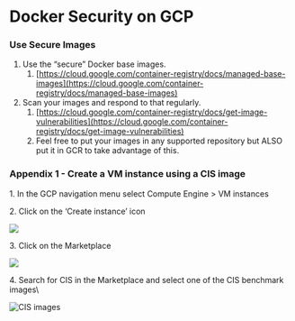 # Docker Security on GCP

### Use Secure Images

1. Use the “secure” Docker base images.
   1. &#x20;[https://cloud.google.com/container-registry/docs/managed-base-images](https://cloud.google.com/container-registry/docs/managed-base-images)
2. Scan your images and respond to that regularly.
   1. [https://cloud.google.com/container-registry/docs/get-image-vulnerabilities](https://cloud.google.com/container-registry/docs/get-image-vulnerabilities)
   2. Feel free to put your images in any supported repository but ALSO put it in GCR to take advantage of this.

### **Appendix 1 - Create a VM instance using a CIS image**

1\. In the GCP navigation menu select Compute Engine > VM instances

2\. Click on the ‘Create instance’ icon

![](https://lh4.googleusercontent.com/ny6bHkofYF-BMoV0g0gw-dk7ILahggoulCM4-XWdv211o7bnGjuAqm-jVr5xKOotw4NhvDgv2XOApwCtbKgUUtuosVaIzHcPmaAUpAqcxW2OWnXH0pKJpd1eAifgV\_5IdnN06hXt)

3\. Click on the Marketplace

![](https://lh6.googleusercontent.com/jdMC6JF3H87yegh8oDX-4fa4Mm3rg6Q9HLaa3PUBH-ph7fdcHBTeE7xCfXNDB9wl4OEqg8V1sAofx8Y5N4YytGeBRZ0Nz0XCTw2BYB3cbegsO4CcutFRV5d\_Z-dArnBiYjrHAFp\_)

4\. Search for CIS in the Marketplace and select one of the CIS benchmark images\


![CIS images](https://lh6.googleusercontent.com/qyPh1WH4\_tyum6lKX95V5\_NpRsY0257QjLjpD-sStTc7m2St6Hyf2zD5S\_eoQa4RyqBzhvXs2u5vOebA1IH0hHp838xLn\_JGCwSDLqoR1ZRtram8ywcsekedH727eUDDzo9IQYPL)

